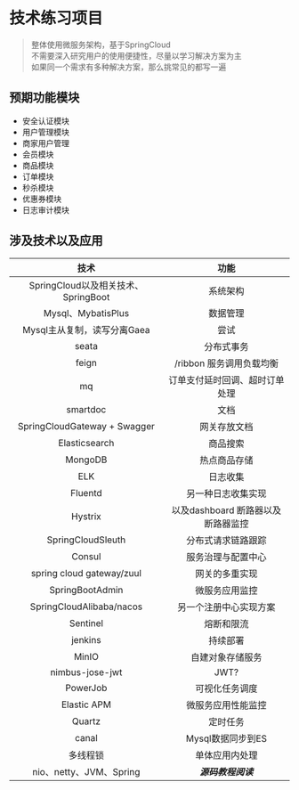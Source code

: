 # 技术练习项目


> 整体使用微服务架构，基于SpringCloud<br>
> 不需要深入研究用户的使用便捷性，尽量以学习解决方案为主<br>
> 如果同一个需求有多种解决方案，那么挑常见的都写一遍<br>


## 预期功能模块
- 安全认证模块
- 用户管理模块
- 商家用户管理
- 会员模块
- 商品模块
- 订单模块
- 秒杀模块
- 优惠券模块
- 日志审计模块

## 涉及技术以及应用
|  技术   | 功能  |
|  :----:  | :----:  |
|SpringCloud以及相关技术、SpringBoot |	系统架构 |
|Mysql、MybatisPlus |	数据管理 |
|Mysql主从复制，读写分离Gaea |	尝试 |
|seata |	分布式事务 |
|feign |/ribbon	服务调用负载均衡 |
|mq |	订单支付延时回调、超时订单处理 |
|smartdoc |	文档 |
|SpringCloudGateway + Swagger |	网关存放文档 |
|Elasticsearch |	商品搜索 |
|MongoDB |	热点商品存储 |
|ELK |	日志收集 |
|Fluentd |	另一种日志收集实现 |
|Hystrix | 以及dashboard	断路器以及断路器监控 |
|SpringCloudSleuth |	分布式请求链路跟踪 |
|Consul	|服务治理与配置中心|
|spring cloud gateway/zuul	|网关的多重实现|
|SpringBootAdmin	|微服务应用监控|
|SpringCloudAlibaba/nacos	|另一个注册中心实现方案|
|Sentinel	|熔断和限流|
|jenkins	|持续部署|
|MinIO	|自建对象存储服务|
|nimbus-jose-jwt	|JWT?|
|PowerJob	|可视化任务调度|
|Elastic APM	|微服务应用性能监控|
|Quartz	|定时任务|
|canal	|Mysql数据同步到ES|
|多线程锁	|单体应用内处理|
|nio、netty、JVM、Spring	|**_源码教程阅读_**|